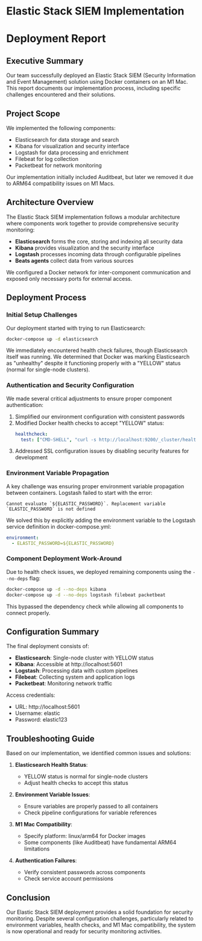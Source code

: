 # Elastic Stack SIEM Implementation
# Deployment Report

## Executive Summary

Our team successfully deployed an Elastic Stack SIEM (Security Information and Event Management) solution using Docker containers on an M1 Mac. This report documents our implementation process, including specific challenges encountered and their solutions.

## Project Scope

We implemented the following components:
- Elasticsearch for data storage and search
- Kibana for visualization and security interface
- Logstash for data processing and enrichment
- Filebeat for log collection
- Packetbeat for network monitoring

Our implementation initially included Auditbeat, but later we removed it due to ARM64 compatibility issues on M1 Macs.

## Architecture Overview

The Elastic Stack SIEM implementation follows a modular architecture where components work together to provide comprehensive security monitoring:

- **Elasticsearch** forms the core, storing and indexing all security data
- **Kibana** provides visualization and the security interface
- **Logstash** processes incoming data through configurable pipelines
- **Beats agents** collect data from various sources

We configured a Docker network for inter-component communication and exposed only necessary ports for external access.

## Deployment Process

### Initial Setup Challenges

Our deployment started with trying to run Elasticsearch:

```bash
docker-compose up -d elasticsearch
```

We immediately encountered health check failures, though Elasticsearch itself was running. We determined that Docker was marking Elasticsearch as "unhealthy" despite it functioning properly with a "YELLOW" status (normal for single-node clusters).

### Authentication and Security Configuration

We made several critical adjustments to ensure proper component authentication:
1. Simplified our environment configuration with consistent passwords
2. Modified Docker health checks to accept "YELLOW" status:
   ```yaml
   healthcheck:
     test: ["CMD-SHELL", "curl -s http://localhost:9200/_cluster/health | grep -q '\"status\":\"green\"\\|\"status\":\"yellow\"'"]
   ```
3. Addressed SSL configuration issues by disabling security features for development

### Environment Variable Propagation

A key challenge was ensuring proper environment variable propagation between containers. Logstash failed to start with the error:
```
Cannot evaluate `${ELASTIC_PASSWORD}`. Replacement variable `ELASTIC_PASSWORD` is not defined
```

We solved this by explicitly adding the environment variable to the Logstash service definition in docker-compose.yml:

```yaml
environment:
  - ELASTIC_PASSWORD=${ELASTIC_PASSWORD}
```

### Component Deployment Work-Around

Due to health check issues, we deployed remaining components using the `--no-deps` flag:

```bash
docker-compose up -d --no-deps kibana
docker-compose up -d --no-deps logstash filebeat packetbeat
```

This bypassed the dependency check while allowing all components to connect properly.

## Configuration Summary

The final deployment consists of:

- **Elasticsearch**: Single-node cluster with YELLOW status
- **Kibana**: Accessible at http://localhost:5601
- **Logstash**: Processing data with custom pipelines
- **Filebeat**: Collecting system and application logs
- **Packetbeat**: Monitoring network traffic

Access credentials:
- URL: http://localhost:5601
- Username: elastic
- Password: elastic123

## Troubleshooting Guide

Based on our implementation, we identified common issues and solutions:

1. **Elasticsearch Health Status**: 
   - YELLOW status is normal for single-node clusters
   - Adjust health checks to accept this status

2. **Environment Variable Issues**:
   - Ensure variables are properly passed to all containers
   - Check pipeline configurations for variable references

3. **M1 Mac Compatibility**:
   - Specify platform: linux/arm64 for Docker images
   - Some components (like Auditbeat) have fundamental ARM64 limitations

4. **Authentication Failures**:
   - Verify consistent passwords across components
   - Check service account permissions

## Conclusion

Our Elastic Stack SIEM deployment provides a solid foundation for security monitoring. Despite several configuration challenges, particularly related to environment variables, health checks, and M1 Mac compatibility, the system is now operational and ready for security monitoring activities.

